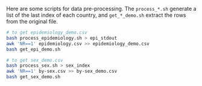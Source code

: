 Here are some scripts for data pre-processing. The `process_*.sh` generate a list of the last index of each country, and `get_*_demo.sh` extract the rows from the original file.

```bash
# to get epidemiology_demo.csv
bash process_epidemiology.sh > epi_stdout
awk 'NR==1' epidemiology.csv >> epidemiology_demo.csv
bash get_epi_demo.sh
```

```bash
# to get sex_demo.csv
bash process_sex.sh > sex_index
awk 'NR==1' by-sex.csv >> by-sex_demo.csv
bash get_sex_demo.sh
```